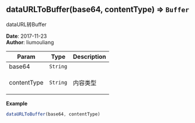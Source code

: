 ## dataURLToBuffer(base64, contentType) ⇒ <code>Buffer</code>
<p>dataURL转Buffer</p>

**Date**: 2017-11-23  
**Author**: liumouliang  

| Param | Type | Description |
| --- | --- | --- |
| base64 | <code>String</code> |  |
| contentType | <code>String</code> | <p>内容类型</p> |

**Example**  
```javascript
dataURLToBuffer(base64, contentType)
```
